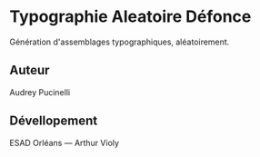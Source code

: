 # Typographie Aleatoire Défonce
Génération d'assemblages typographiques, aléatoirement. 

## Auteur
Audrey Pucinelli 

## Dévellopement
ESAD Orléans — Arthur Violy